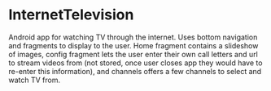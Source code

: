 # InternetTelevision
Android app for watching TV through the internet. Uses bottom navigation and fragments to display to the user. Home fragment contains a slideshow of images, config fragment lets the user enter their own call letters and url to stream videos from (not stored, once user closes app they would have to re-enter this information), and channels offers a few channels to select and watch TV from.

